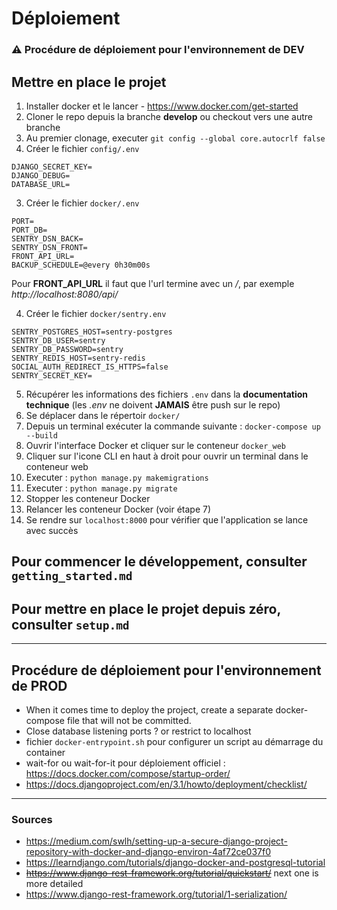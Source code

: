# Déploiement
### :warning: Procédure de déploiement pour l'environnement de **DEV** 

## Mettre en place le projet
1. Installer docker et le lancer - https://www.docker.com/get-started
2. Cloner le repo depuis la branche **develop** ou checkout vers une autre branche
3. Au premier clonage, executer `git config --global core.autocrlf false`
4. Créer le fichier `config/.env`
```
DJANGO_SECRET_KEY=
DJANGO_DEBUG=
DATABASE_URL=
```
3. Créer le fichier `docker/.env`
```
PORT=
PORT_DB=
SENTRY_DSN_BACK=
SENTRY_DSN_FRONT=
FRONT_API_URL=
BACKUP_SCHEDULE=@every 0h30m00s
```
Pour **FRONT_API_URL** il faut que l'url termine avec un */*, par exemple *http://localhost:8080/api/*

4. Créer le fichier `docker/sentry.env`
```
SENTRY_POSTGRES_HOST=sentry-postgres
SENTRY_DB_USER=sentry
SENTRY_DB_PASSWORD=sentry
SENTRY_REDIS_HOST=sentry-redis
SOCIAL_AUTH_REDIRECT_IS_HTTPS=false
SENTRY_SECRET_KEY=
```
5. Récupérer les informations des fichiers `.env` dans la **documentation technique** (les *.env* ne doivent **JAMAIS** être push sur le repo)
6. Se déplacer dans le répertoir `docker/`
7. Depuis un terminal exécuter la commande suivante : `docker-compose up --build`
8. Ouvrir l'interface Docker et cliquer sur le conteneur `docker_web`
9. Cliquer sur l'icone CLI en haut à droit pour ouvrir un terminal dans le conteneur web
10. Executer : `python manage.py makemigrations`
11. Executer : `python manage.py migrate`
12. Stopper les conteneur Docker
13. Relancer les conteneur Docker (voir étape 7)
14. Se rendre sur `localhost:8000` pour vérifier que l'application se lance avec succès

## Pour commencer le développement, consulter `getting_started.md`
## Pour mettre en place le projet depuis zéro, consulter `setup.md`
___

## Procédure de déploiement pour l'environnement de **PROD**
* When it comes time to deploy the project, create a separate docker-compose file that will not be committed.
* Close database listening ports ? or restrict to localhost
* fichier `docker-entrypoint.sh` pour configurer un script au démarrage du container
* wait-for ou wait-for-it pour déploiement officiel : https://docs.docker.com/compose/startup-order/
* https://docs.djangoproject.com/en/3.1/howto/deployment/checklist/
___
### Sources
* https://medium.com/swlh/setting-up-a-secure-django-project-repository-with-docker-and-django-environ-4af72ce037f0
* https://learndjango.com/tutorials/django-docker-and-postgresql-tutorial
* ~~https://www.django-rest-framework.org/tutorial/quickstart/~~ next one is more detailed
* https://www.django-rest-framework.org/tutorial/1-serialization/
